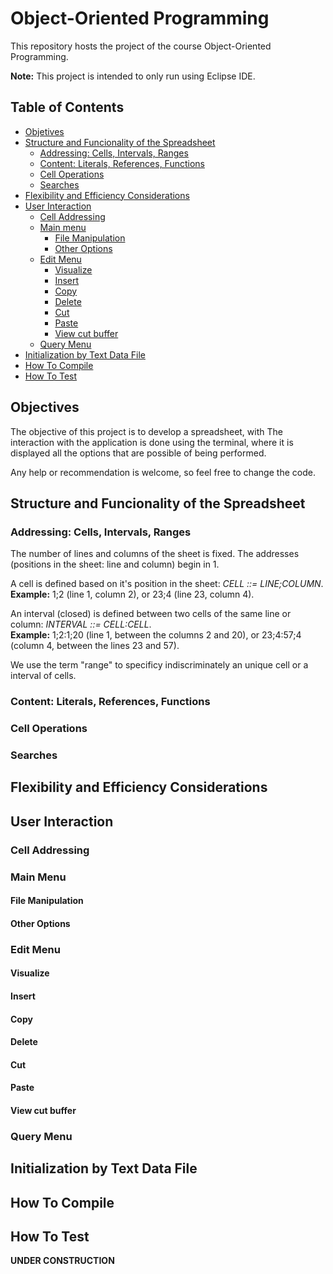 # Object-Oriented Programming

This repository hosts the project of the course Object-Oriented Programming.

**Note:** This project is intended to only run using Eclipse IDE.

## Table of Contents

- [Objetives](https://github.com/EmanuelAlmirante/Object-Oriented-Programming/blob/master/README.md#objectives)
- [Structure and Funcionality of the Spreadsheet](https://github.com/EmanuelAlmirante/Object-Oriented-Programming/blob/master/README.md#structure-and-funcionality-of-the-spreadsheet)
  - [Addressing: Cells, Intervals, Ranges](https://github.com/EmanuelAlmirante/Object-Oriented-Programming/blob/master/README.md#addressing-cells-intervals-ranges)
  - [Content: Literals, References, Functions](https://github.com/EmanuelAlmirante/Object-Oriented-Programming/blob/master/README.md#content-literals-references-functions)
  - [Cell Operations](https://github.com/EmanuelAlmirante/Object-Oriented-Programming/blob/master/README.md#cell-operations)
  - [Searches](https://github.com/EmanuelAlmirante/Object-Oriented-Programming/blob/master/README.md#searches)
- [Flexibility and Efficiency Considerations](https://github.com/EmanuelAlmirante/Object-Oriented-Programming#flexibility-and-efficiency-considerations)
- [User Interaction](https://github.com/EmanuelAlmirante/Object-Oriented-Programming#user-interaction)
  - [Cell Addressing](https://github.com/EmanuelAlmirante/Object-Oriented-Programming#cell-addressing)
  - [Main menu](https://github.com/EmanuelAlmirante/Object-Oriented-Programming#main-menu)
    - [File Manipulation](https://github.com/EmanuelAlmirante/Object-Oriented-Programming#file-manipulation)
    - [Other Options](https://github.com/EmanuelAlmirante/Object-Oriented-Programming#other-options)
  - [Edit Menu](https://github.com/EmanuelAlmirante/Object-Oriented-Programming#main-menu)
    - [Visualize](https://github.com/EmanuelAlmirante/Object-Oriented-Programming#visualize)
    - [Insert](https://github.com/EmanuelAlmirante/Object-Oriented-Programming#insert)
    - [Copy](https://github.com/EmanuelAlmirante/Object-Oriented-Programming#copy)
    - [Delete](https://github.com/EmanuelAlmirante/Object-Oriented-Programming#delete)
    - [Cut](https://github.com/EmanuelAlmirante/Object-Oriented-Programming#cut)
    - [Paste](https://github.com/EmanuelAlmirante/Object-Oriented-Programming#paste)
    - [View cut buffer](https://github.com/EmanuelAlmirante/Object-Oriented-Programming#view-cut-buffer)
  - [Query Menu](https://github.com/EmanuelAlmirante/Object-Oriented-Programming#query-menu)
- [Initialization by Text Data File](https://github.com/EmanuelAlmirante/Object-Oriented-Programming#initialization-by-text-data-file) 
- [How To Compile](https://github.com/EmanuelAlmirante/Object-Oriented-Programming/blob/master/README.md#how-to-compile)
- [How To Test](https://github.com/EmanuelAlmirante/Object-Oriented-Programming/blob/master/README.md#how-to-test)

## Objectives

The objective of this project is to develop a spreadsheet, with  The interaction with the application is done using the terminal, where it is displayed all the options that are possible of being performed.

Any help or recommendation is welcome, so feel free to change the code.

## Structure and Funcionality of the Spreadsheet

### Addressing: Cells, Intervals, Ranges

The number of lines and columns of the sheet is fixed. The addresses (positions in the sheet: line and column) begin in 1.

A cell is defined based on it's position in the sheet: _CELL ::= LINE;COLUMN_. <br />
  **Example:** 1;2 (line 1, column 2), or 23;4 (line 23, column 4).
  
An interval (closed) is defined between two cells of the same line or column: _INTERVAL ::= CELL:CELL_. <br />
  **Example:** 1;2:1;20 (line 1, between the columns 2 and 20), or 23;4:57;4 (column 4, between the lines 23 and 57).
  
We use the term "range" to specificy indiscriminately an unique cell or a interval of cells.

### Content: Literals, References, Functions

### Cell Operations

### Searches

## Flexibility and Efficiency Considerations

## User Interaction

### Cell Addressing

### Main Menu

#### File Manipulation

#### Other Options

### Edit Menu

#### Visualize

#### Insert

#### Copy

#### Delete

#### Cut

#### Paste

#### View cut buffer

### Query Menu

## Initialization by Text Data File

## How To Compile

## How To Test

**UNDER CONSTRUCTION**
